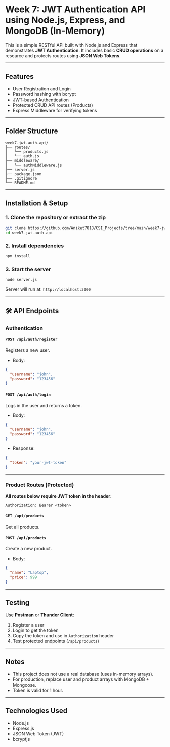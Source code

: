 # Week 7: JWT Authentication API using Node.js, Express, and MongoDB (In-Memory)

This is a simple RESTful API built with Node.js and Express that demonstrates **JWT Authentication**. It includes basic **CRUD operations** on a resource and protects routes using **JSON Web Tokens**.

---

## Features

- User Registration and Login
- Password hashing with bcrypt
- JWT-based Authentication
- Protected CRUD API routes (Products)
- Express Middleware for verifying tokens

---

## Folder Structure

```
week7-jwt-auth-api/
├── routes/
│   └── products.js
│   └── auth.js
├── middleware/
│   └── authMiddleware.js
├── server.js
├── package.json
├── .gitignore
└── README.md
```

---

## Installation & Setup

### 1. Clone the repository or extract the zip

```bash
git clone https://github.com/Aniket7818/CSI_Projects/tree/main/week7-jwt-auth
cd week7-jwt-auth-api
```

### 2. Install dependencies

```bash
npm install
```

### 3. Start the server

```bash
node server.js
```

Server will run at: `http://localhost:3000`

---

## 🛠 API Endpoints

### Authentication

#### `POST /api/auth/register`

Registers a new user.

- Body:

```json
{
  "username": "john",
  "password": "123456"
}
```

#### `POST /api/auth/login`

Logs in the user and returns a token.

- Body:

```json
{
  "username": "john",
  "password": "123456"
}
```

- Response:

```json
{
  "token": "your-jwt-token"
}
```

---

### Product Routes (Protected)

**All routes below require JWT token in the header:**

```
Authorization: Bearer <token>
```

#### `GET /api/products`

Get all products.

#### `POST /api/products`

Create a new product.

- Body:

```json
{
  "name": "Laptop",
  "price": 999
}
```

---

## Testing

Use **Postman** or **Thunder Client**:

1. Register a user
2. Login to get the token
3. Copy the token and use in `Authorization` header
4. Test protected endpoints (`/api/products`)

---

## Notes

- This project does not use a real database (uses in-memory arrays).
- For production, replace user and product arrays with MongoDB + Mongoose.
- Token is valid for 1 hour.

---

## Technologies Used

- Node.js
- Express.js
- JSON Web Token (JWT)
- bcryptjs
